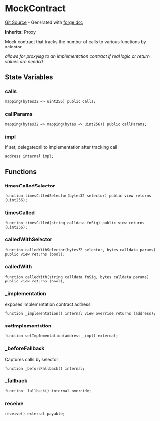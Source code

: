 # MockContract
[Git Source](https://github.com/uniswap/v4-core/blob/b619b6718e31aa5b4fa0286520c455ceb950276d/src/test/MockContract.sol) - Generated with [forge doc](https://book.getfoundry.sh/reference/forge/forge-doc)

**Inherits:**
Proxy

Mock contract that tracks the number of calls to various functions by selector

*allows for proxying to an implementation contract
if real logic or return values are needed*


## State Variables
### calls

```solidity
mapping(bytes32 => uint256) public calls;
```


### callParams

```solidity
mapping(bytes32 => mapping(bytes => uint256)) public callParams;
```


### impl
If set, delegatecall to implementation after tracking call


```solidity
address internal impl;
```


## Functions
### timesCalledSelector


```solidity
function timesCalledSelector(bytes32 selector) public view returns (uint256);
```

### timesCalled


```solidity
function timesCalled(string calldata fnSig) public view returns (uint256);
```

### calledWithSelector


```solidity
function calledWithSelector(bytes32 selector, bytes calldata params) public view returns (bool);
```

### calledWith


```solidity
function calledWith(string calldata fnSig, bytes calldata params) public view returns (bool);
```

### _implementation

exposes implementation contract address


```solidity
function _implementation() internal view override returns (address);
```

### setImplementation


```solidity
function setImplementation(address _impl) external;
```

### _beforeFallback

Captures calls by selector


```solidity
function _beforeFallback() internal;
```

### _fallback


```solidity
function _fallback() internal override;
```

### receive


```solidity
receive() external payable;
```

